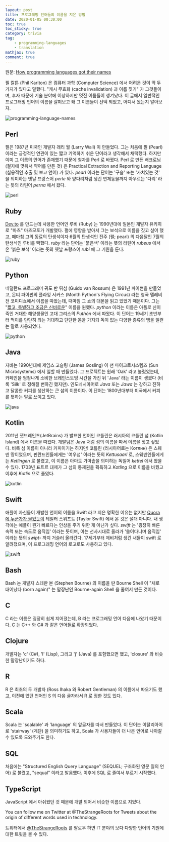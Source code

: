 ```yaml
---
layout: post
title: 프로그래밍 언어들의 이름을 지은 방법
date: 2020-01-05 00:30:00
toc: true
toc_sticky: true
category: trivia
tag:
    - programming-languages
    - translation
mathjax: true
comment: true
---
```


원문: [How programming languages got their names](https://dev.to/scottydocs/how-programming-languages-got-their-names-207e)

필 칼튼 (Phil Karlton) 은 컴퓨터 과학 (Computer Science) 에서 어려운 것이 딱 두 가지가 있다고 말했다. "캐시 무효화 (cache invalidation) 과 이름 짓기" 가 그것들이며, 후자 때문에 기술 분야에 이상하지만 멋진 이름들이 생겨났다. 이 글에서 일반적인 프로그래밍 언어의 이름을 살펴보고 왜 그 이름들이 선택 되었고, 어디서 왔는지 알아보자.

![programming-language-names](/images/2020-01-05-how-programming-laguages-got-their-names/2020-01-05-how-programming-laguages-got-their-names.jpg)

## Perl

펄은 1987년 미국인 개발자 래리 월 (Larry Wall) 이 만들었다. 그는 처음에 펄 (Pearl) 이라는 긍정적인 연관이 있는 짧고 기억하기 쉬운 단어라고 생각해서 채택했다. 하지만 이미 그 이름의 언어가 존재했기 때문에 철자를 Perl 로 바꿨다. Perl 로 만든 배크로님 (철자에 맞춰서 약어를 만든 것) 은 Practical Extraction and Reporting Language (실용적인 추출 및 보고 언어) 가 있다. *pearl* 이라는 단어는 '구슬' 또는 '가치있는 것' 을 의미하는 옛날 프랑스어 *perle* 와 양다리처럼 생긴 연체동물까지 아우르는 '다리' 라는 뜻의 라틴어 *perna* 에서 왔다.

![perl](/images/2020-01-05-how-programming-laguages-got-their-names/perl.jpg)

## Ruby

[Dev.to](https://dev.to/) 를 만드는데 사용한 언어인 루비 (Ruby) 는 1990년대에 일본인 개발자 유키히로 "마츠" 마츠모토가 개발했다. 펄에 영향을 받아서 그는 보석으로 이름을 짓고 싶어 했고, 때마침 그의 동료의 탄생석이자 6월의 탄생석인 진주 (펄; pearl) 의 다음달인 7월의 탄생석인 루비를 택했다. *ruby* 라는 단어는 '붉은색' 이라는 뜻의 라틴어 *rubeus* 에서 온 '붉은 보석' 이라는 뜻의 옛날 프랑스어 *rubi* 에 그 기원을 둔다.

![ruby](/images/2020-01-05-how-programming-laguages-got-their-names/ruby.jpg)

## Python

네덜란드 프로그래머 귀도 반 뤼섬 (Guido van Rossum) 은 1991년 파이썬을 만들었고, 몬티 파이썬의 플라잉 서커스 (Month Python's Flying Circus) 라는 영국 텔레비전 코미디쇼에서 이름을 따왔는데, 때마침 그 쇼의 대본을 읽고 있었기 때문이다. 그는 "[짧고, 특별하고 조금은 신비로운](https://docs.python.org/2/faq/general.html#why-is-it-called-python)" 이름을 원했다. *python* 이라는 이름은 아폴로 신이 죽인 거대한 해양생물인 고대 그리스의 *Puthón* 에서 따왔다. 이 단어는 19세기 초반부터 먹이를 단단히 죄는 거대하고 단단한 몸을 가지되 독이 없는 다양한 종류의 뱀을 일컫는 말로 사용되었다.

![python](/images/2020-01-05-how-programming-laguages-got-their-names/python.jpg)

## Java

자바는 1990년대에 제임스 고슬링 (James Gosling) 이 선 마이크로시스템즈 (Sun Microsystems) 에서 일할 때 만들었다. 그 프로젝트는 원래 'Oak' 라고 불렸었는데, 카페인을 엄청나게 소비한 브레인스토밍 시간을 가진 뒤 'Java' 라는 이름이 생겼다 (비록 'Silk' 로 정해질 뻔하긴 했지만). 인도네시아어로 *Java* 또는 *Jawa* 는 강하고 진하고 달콤한 커피를 생산하는 큰 섬의 이름이다. 이 단어는 1800년대부터 미국에서 커피를 뜻하는 말로 쓰이고 있다.

![java](/images/2020-01-05-how-programming-laguages-got-their-names/java.jpg)

## Kotlin

2011년 젯브레인즈(JetBrains) 가 발표한 언어인 코틀린은 러시아의 코틀린 섬 (Kotlin Island) 에서 이름을 따왔다. 개발팀은 Java 처럼 섬의 이름을 따서 이름을 짓고 싶었다. 비록 섬 이름이 아니라 커피이기는 하지만! 코틀린 (러시아어로는 Котлин) 은 스웨덴 땅이었으며, 핀란드인들에게는 '여우섬' 이라는 뜻의 *Kettusaari* 로, 스웨덴인들에게는 *Ketlingen* 로 불렸고, 이 이름은 아마도 가마솥을 의미하는 독일어 *kettel* 에서 왔을 수 있다. 1703년 표트르 대제가 그 섬의 통제권을 획득하고 *Kotling* 으로 이름을 바꿨고 이후에 *Kotlin* 으로 줄였다.

![kotlin](/images/2020-01-05-how-programming-laguages-got-their-names/kotlin.png)

## Swift

애플이 자신들이 개발한 언어의 이름을 Swift 라고 지은 명확한 이유는 없지만 [Quora 에 누군가가 물었듯이](https://www.quora.com/Is-the-Swift-programming-language-named-after-Taylor-Swift) 테일러 스위프트 (Taylor Swift) 에서 온 것은 절대 아니다. 내 생각에는 애플이 뭔가 빠르다는 인상을 주기 위한 게 아닌가 싶다. *swift* 는 '굉장히 빠른 속력 또는 속도로 움직임' 이라는 뜻이며, 이는 선사시대로 올라가 '쓸어다니며 움직임' 이라는 뜻의 *swipt-* 까지 거슬러 올라간다. 17세기부터 제비처럼 생긴 새들이 swift 로 알려졌으며, 이 프로그래밍 언어의 로고로도 사용하고 있다.

![swift](/images/2020-01-05-how-programming-laguages-got-their-names/swift.jpg)

## Bash

Bash 는 개발자 스테판 본 (Stephen Bourne) 의 이름을 딴 Bourne Shell 이 "새로 태어났다 (born again)" 는 말장난인 Bourne-again Shell 을 줄여서 만든 것이다.

## C

C 라는 이름은 굉장히 쉽게 지어졌는데, B 라는 프로그래밍 언어 다음에 나왔기 때문이다. C 는 C++ 와 C# 과 같은 언어들로 확장되었다.

## Clojure

개발자는 'c' (C#), 'l' (Lisp), 그리고 'j' (Java) 를 포함했으면 했고, 'closure' 와 비슷한 말장난이기도 하다.

## R

R 은 최초의 두 개발자 (Ross Ihaka 와 Robert Gentleman) 의 이름에서 따오기도 했고, 이전에 있던 언어인 S 의 다음 글자라서 R 로 정한 것도 있다.

## Scala

Scala 는 'scalable' 과 'language' 의 앞글자를 따서 만들었다. 이 단어는 이탈리아어로 'stairway' (계단) 을 의미하기도 하고, Scala 가 사용자들이 더 나은 언어로 나아갈 수 있도록 도와주기도 한다.

## SQL

처음에는 "Structured English Query Language" (SEQUEL; 구조화된 영문 질의 언어) 로 불렸고, "sequal" 이라고 발음했다. 이후에 SQL 로 줄여서 부르기 시작했다.

## TypeScript

JavaScript 에서 아쉬웠던 것 때문에 개발 되어서 비슷한 이름으로 지었다.

You can follow me on Twitter at @TheStrangeRoots for Tweets about the origin of different words used in technology.

트위터에서 [@TheStrangeRoots](https://twitter.com/thestrangeroots) 를 팔로우 하면 IT 분야의 보다 다양한 언어의 기원에 대한 트윗을 볼 수 있다.
